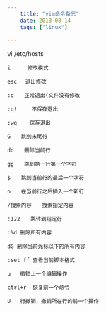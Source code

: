 ```yaml
---
    title: "vim命令备忘"
    date: 2018-08-14 
    tags: ["linux"]
    
---
```


vi  /etc/hosts

    i 　　 修改模式
    
    esc　 退出修改
    
    :q　　正常退出(文件没有修改
    
    :q!　   不保存退出
    
    :wq    保存退出
    
    G　　跳到末尾行
    
    dd　　删除当前行
    
    gg　　跳到第一行第一个字符
    
    $　　跳到当前行的最后一个字符
    
    o　　在当前行之后插入一个新行
    
    /搜索内容　　搜索指定内容
    
    :122　　跳转到指定行

    :%d 删除所有内容
    
    dG 删除当前光标以下的所有内容
    
    :set ff 查看当前脚本格式
    
    u   撤销上一个编辑操作
    
    ctrl+r  恢复前一个命令
    
    U   行撤销，撤销所在行的前一个操作